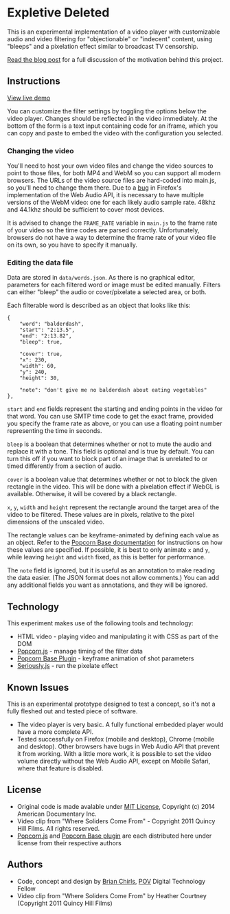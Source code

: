 # Expletive Deleted

This is an experimental implementation of a video player with customizable audio and video filtering for "objectionable" or "indecent" content, using "bleeps" and a pixelation effect similar to broadcast TV censorship.

[Read the blog post](http://www.pbs.org/pov/blog/povdocs/2014/09/expletive-undeleted-real-time-bleeps-and-blurs-for-web-video/) for a full discussion of the motivation behind this project.

## Instructions

[View live demo](http://povdocs.github.io/expletive-deleted/)

You can customize the filter settings by toggling the options below the video player. Changes should be reflected in the video immediately. At the bottom of the form is a text input containing code for an iframe, which you can copy and paste to embed the video with the configuration you selected.

### Changing the video

You'll need to host your own video files and change the video sources to point to those files, for both MP4 and WebM so you can support all modern browsers. The URLs of the video source files are hard-coded into main.js, so you'll need to change them there. Due to a [bug](https://bugzilla.mozilla.org/show_bug.cgi?id=937718) in Firefox's implementation of the Web Audio API, it is necessary to have multiple versions of the WebM video: one for each likely audio sample rate. 48khz and 44.1khz should be sufficient to cover most devices.

It is advised to change the `FRAME_RATE` variable in `main.js` to the frame rate of your video so the time codes are parsed correctly. Unfortunately, browsers do not have a way to determine the frame rate of your video file on its own, so you have to specify it manually.

### Editing the data file

Data are stored in `data/words.json`. As there is no graphical editor, parameters for each filtered word or image must be edited manually. Filters can either "bleep" the audio or cover/pixelate a selected area, or both.

Each filterable word is described as an object that looks like this:

	{
		"word": "balderdash",
		"start": "2:13.5",
		"end": "2:13.82",
		"bleep": true,

		"cover": true,
		"x": 230,
		"width": 60,
		"y": 240,
		"height": 30,

		"note": "don't give me no balderdash about eating vegetables"
	},

`start` and `end` fields represent the starting and ending points in the video for that word. You can use SMTP time code to get the exact frame, provided you specify the frame rate as above, or you can use a floating point number representing the time in seconds.

`bleep` is a boolean that determines whether or not to mute the audio and replace it with a tone. This field is optional and is true by default. You can turn this off if you want to block part of an image that is unrelated to or timed differently from a section of audio.

`cover` is a boolean value that determines whether or not to block the given rectangle in the video. This will be done with a pixelation effect if WebGL is available. Otherwise, it will be covered by a black rectangle.

`x`, `y`, `width` and `height` represent the rectangle around the target area of the video to be filtered. These values are in pixels, relative to the pixel dimensions of the unscaled video.

The rectangle values can be keyframe-animated by defining each value as an object. Refer to the [Popcorn Base documentation](https://github.com/brianchirls/popcorn-base#animate-param-options) for instructions on how these values are specified. If possible, it is best to only animate `x` and `y`, while leaving `height` and `width` fixed, as this is better for performance.

The `note` field is ignored, but it is useful as an annotation to make reading the data easier. (The JSON format does not allow comments.) You can add any additional fields you want as annotations, and they will be ignored.

## Technology

This experiment makes use of the following tools and technology:
- HTML video - playing video and manipulating it with CSS as part of the DOM
- [Popcorn.js](https://github.com/mozilla/popcorn-js) - manage timing of the filter data
- [Popcorn Base Plugin](https://github.com/brianchirls/popcorn-base) - keyframe animation of shot parameters
- [Seriously.js](http://github.com/brianchirls/Seriously.js/) - run the pixelate effect

## Known Issues
This is an experimental prototype designed to test a concept, so it's not a fully fleshed out and tested piece of software.

- The video player is very basic. A fully functional embedded player would have a more complete API.
- Tested successfully on Firefox (mobile and desktop), Chrome (mobile and desktop). Other browsers have bugs in Web Audio API that prevent it from working. With a little more work, it is possible to set the video volume directly without the Web Audio API, except on Mobile Safari, where that feature is disabled.

## License
- Original code is made avalable under [MIT License](http://www.opensource.org/licenses/mit-license.php), Copyright (c) 2014 American Documentary Inc.
- Video clip from "Where Soliders Come From" - Copyright 2011 Quincy Hill Films. All rights reserved.
- [Popcorn.js](https://github.com/mozilla/popcorn-js#license) and [Popcorn Base plugin](https://github.com/brianchirls/popcorn-base#license) are each distributed here under license from their respective authors

## Authors
- Code, concept and design by [Brian Chirls](https://github.com/brianchirls), [POV](http://www.pbs.org/pov/) Digital Technology Fellow
- Video clip from "Where Soliders Come From" by Heather Courtney (Copyright 2011 Quincy Hill Films)

